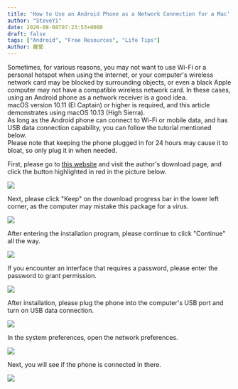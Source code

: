 ```yaml
---
title: 'How to Use an Android Phone as a Network Connection for a Mac'
author: "SteveYi"
date: 2020-08-08T07:23:53+0000
draft: false
tags: ["Android", "Free Resources", "Life Tips"]
Author: 蘿蔔
---
```


Sometimes, for various reasons, you may not want to use Wi-Fi or a personal hotspot when using the internet, or your computer's wireless network card may be blocked by surrounding objects, or even a black Apple computer may not have a compatible wireless network card. In these cases, using an Android phone as a network receiver is a good idea.  
macOS version 10.11 (El Captain) or higher is required, and this article demonstrates using macOS 10.13 (High Sierra).  
As long as the Android phone can connect to Wi-Fi or mobile data, and has USB data connection capability, you can follow the tutorial mentioned below.  
Please note that keeping the phone plugged in for 24 hours may cause it to bloat, so only plug it in when needed.  

First, please go to [this website](https://joshuawise.com/horndis#available_versions) and visit the author's download page, and click the button highlighted in red in the picture below.

[![](https://blog.steveyi.net/wp-content/uploads/media/blog/2020080807285442.png)](https://joshuawise.com/horndis#available_versions)

Next, please click "Keep" on the download progress bar in the lower left corner, as the computer may mistake this package for a virus.

![](https://static-a1.steveyi.net/media/blog/2020080806512846.png)

After entering the installation program, please continue to click "Continue" all the way.

![](https://static-a1.steveyi.net/media/blog/2020080806513465.png)

If you encounter an interface that requires a password, please enter the password to grant permission.

![](https://static-a1.steveyi.net/media/blog/2020080806514925.png)

After installation, please plug the phone into the computer's USB port and turn on USB data connection.

![](https://blog.steveyi.net/wp-content/uploads/media/blog/2020080807171991-scaled.jpg)

In the system preferences, open the network preferences.

![](https://blog.steveyi.net/wp-content/uploads/media/blog/2020080807085471.png)

Next, you will see if the phone is connected in there.

![](https://static-a1.steveyi.net/media/blog/2020080806520553.png)
